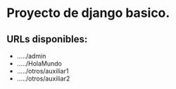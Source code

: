 # Proyecto de django basico.
## URLs disponibles:
- ...../admin
- ...../HolaMundo
- ...../otros/auxiliar1
- ...../otros/auxiliar2